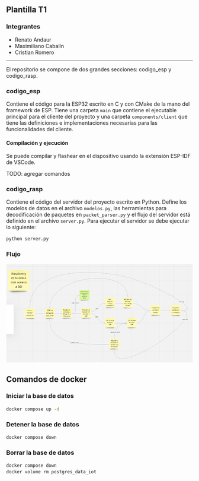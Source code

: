 ## Plantilla T1

### Integrantes

- Renato Andaur
- Maximiliano Cabalín
- Cristian Romero

---

El repositorio se compone de dos grandes secciones: codigo_esp y codigo_rasp.

### codigo_esp
Contiene el código para la ESP32 escrito en C y con CMake de la mano del framework de ESP. Tiene una carpeta `main` que contiene el ejecutable principal para el cliente del proyecto y una carpeta `components/client` que tiene las definiciones e implementaciones necesarias para las funcionalidades del cliente.

#### Compilación y ejecución
Se puede compilar y flashear en el dispositivo usando la extensión ESP-IDF de VSCode.

TODO: agregar comandos

### codigo_rasp
Contiene el código del servidor del proyecto escrito en Python. Define los modelos de datos en el archivo `modelos.py`, las herramientas para decodificación de paquetes en `packet_parser.py` y el flujo del servidor está definido en el archivo `server.py`. Para ejecutar el servidor se debe ejecutar lo siguiente:
```bash
python server.py
```

### Flujo

![Flujo de operación](/images/flujoiot.png)



## Comandos de docker


### Iniciar la base de datos

```bash
docker compose up -d
```

### Detener la base de datos

```bash
docker compose down
```

### Borrar la base de datos

```bash
docker compose down 
docker volume rm postgres_data_iot
```